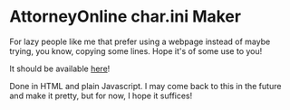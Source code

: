 # AttorneyOnline char.ini Maker
 For lazy people like me that prefer using a webpage instead of maybe trying, you know, copying some lines. Hope it's of some use to you!

 It should be available [here](https://walkermillgress.github.io/AttorneyOnline-char.ini-Maker/)!

 Done in HTML and plain Javascript. I may come back to this in the future and make it pretty, but for now, I hope it suffices!
